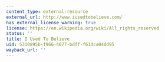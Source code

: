 ```yaml
---
content_type: external-resource
external_url: http://www.iusedtobelieve.com/
has_external_license_warning: true
license: https://en.wikipedia.org/wiki/All_rights_reserved
status: ''
title: I Used To Believe
uid: 5310895b-f966-4077-bdff-f61dca04dd95
wayback_url: ''
---
```

